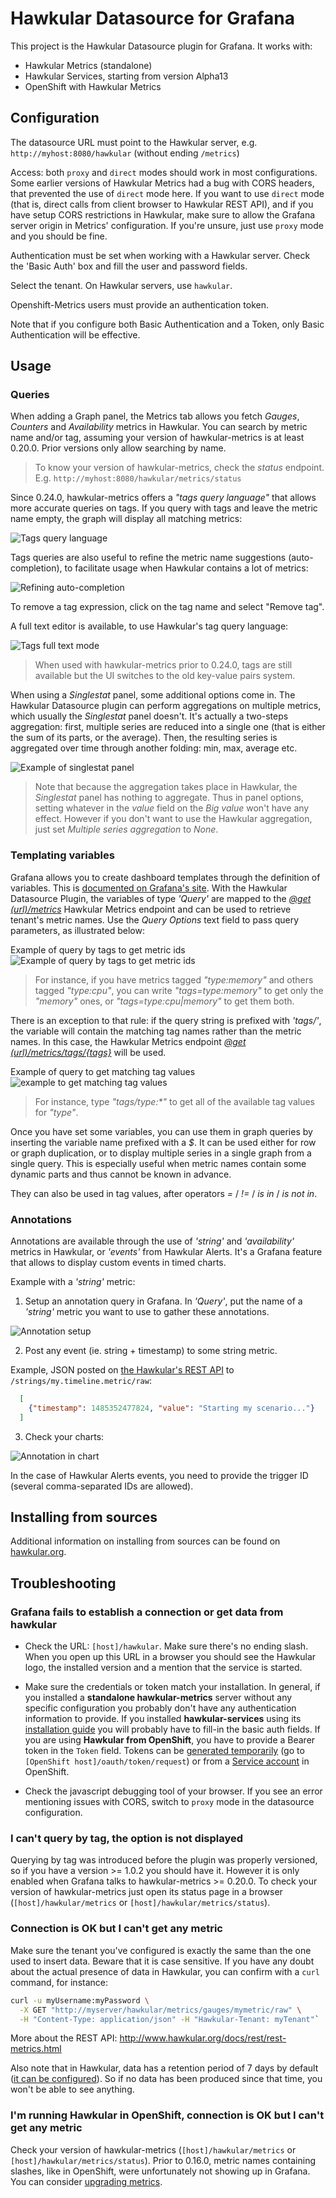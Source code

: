 # Hawkular Datasource for Grafana

This project is the Hawkular Datasource plugin for Grafana. It works with:

* Hawkular Metrics (standalone)
* Hawkular Services, starting from version Alpha13
* OpenShift with Hawkular Metrics

## Configuration

The datasource URL must point to the Hawkular server, e.g. `http://myhost:8080/hawkular` (without ending `/metrics`)

Access: both `proxy` and `direct` modes should work in most configurations. Some earlier versions of Hawkular Metrics had a bug with CORS headers, that prevented the use of `direct` mode here.
If you want to use `direct` mode (that is, direct calls from client browser to Hawkular REST API), and if you have setup CORS restrictions in Hawkular, make sure to allow the Grafana server origin in Metrics' configuration.
If you're unsure, just use `proxy` mode and you should be fine.

Authentication must be set when working with a Hawkular server. Check the 'Basic Auth' box and fill the user and password fields.

Select the tenant. On Hawkular servers, use `hawkular`.

Openshift-Metrics users must provide an authentication token.

Note that if you configure both Basic Authentication and a Token, only Basic Authentication will be effective.

## Usage

### Queries

When adding a Graph panel, the Metrics tab allows you fetch _Gauges_, _Counters_ and _Availability_ metrics in Hawkular. You can search by metric name and/or tag, assuming your version of hawkular-metrics is at least 0.20.0. Prior versions only allow searching by name.

> To know your version of hawkular-metrics, check the _status_ endpoint. E.g. `http://myhost:8080/hawkular/metrics/status`

Since 0.24.0, hawkular-metrics offers a _"tags query language"_ that allows more accurate queries on tags. If you query with tags and leave the metric name empty, the graph will display all matching metrics:

![Tags query language](https://raw.githubusercontent.com/hawkular/hawkular-grafana-datasource/master/docs/images/unified-search-tags.png)

Tags queries are also useful to refine the metric name suggestions (auto-completion), to facilitate usage when Hawkular contains a lot of metrics:

![Refining auto-completion](https://raw.githubusercontent.com/hawkular/hawkular-grafana-datasource/master/docs/images/unified-search-name.png)

To remove a tag expression, click on the tag name and select "Remove tag".

A full text editor is available, to use Hawkular's tag query language:

![Tags full text mode](https://raw.githubusercontent.com/hawkular/hawkular-grafana-datasource/master/docs/images/unified-search-tags-edit-mode.png)

> When used with hawkular-metrics prior to 0.24.0, tags are still available but the UI switches to the old key-value pairs system.


When using a _Singlestat_ panel, some additional options come in. The Hawkular Datasource plugin can perform aggregations on multiple metrics, which usually the _Singlestat_ panel doesn't. It's actually a two-steps aggregation: first, multiple series are reduced into a single one (that is either the sum of its parts, or the average). Then, the resulting series is aggregated over time through another folding: min, max, average etc.

![Example of singlestat panel](https://raw.githubusercontent.com/hawkular/hawkular-grafana-datasource/master/docs/images/single-stats-aggreg.png)

> Note that because the aggregation takes place in Hawkular, the _Singlestat_ panel has nothing to aggregate. Thus in panel options, setting whatever in the _value_ field on the _Big value_ won't have any effect. However if you don't want to use the Hawkular aggregation, just set _Multiple series aggregation_ to _None_.

### Templating variables

Grafana allows you to create dashboard templates through the definition of variables.
This is [documented on Grafana's site](http://docs.grafana.org/reference/templating/).
With the Hawkular Datasource Plugin, the variables of type _'Query'_ are mapped to
the [_@get (url)/metrics_](http://www.hawkular.org/docs/rest/rest-metrics.html#GET__metrics)
Hawkular Metrics endpoint and can be used to retrieve tenant's metric names. Use the _Query Options_ text field to pass query parameters, as illustrated below:

Example of query by tags to get metric ids
![Example of query by tags to get metric ids](https://raw.githubusercontent.com/hawkular/hawkular-grafana-datasource/master/docs/images/query-for-metrics.png)

> For instance, if you have metrics tagged _"type:memory"_ and others tagged _"type:cpu"_, you can write _"tags=type:memory"_ to get only the _"memory"_ ones, or _"tags=type:cpu|memory"_ to get them both.

There is an exception to that rule: if the query string is prefixed with _'tags/'_, the variable will contain the matching
tag names rather than the metric names. In this case, the Hawkular Metrics endpoint [_@get (url)/metrics/tags/{tags}_](http://www.hawkular.org/docs/rest/rest-metrics.html#GET__metrics_tags__tags) will be used.

Example of query to get matching tag values
![example to get matching tag values](https://raw.githubusercontent.com/hawkular/hawkular-grafana-datasource/master/docs/images/query-for-tags.png)

> For instance, type _"tags/type:*"_ to get all of the available tag values for _"type"_.

Once you have set some variables, you can use them in graph queries by inserting the variable name prefixed with a _$_. It can be used either for row or graph duplication, or to display multiple series in a single graph from a single query. This is especially useful when metric names contain some dynamic parts and thus cannot be known in advance.

They can also be used in tag values, after operators _=_ / _!=_ / _is in_ / _is not in_.

### Annotations

Annotations are available through the use of _'string'_ and _'availability'_ metrics in Hawkular, or _'events'_ from Hawkular Alerts. It's a Grafana feature that allows to display custom events in timed charts.

Example with a _'string'_ metric:

1. Setup an annotation query in Grafana. In _'Query'_, put the name of a _'string'_ metric you want to use to gather these annotations.

![Annotation setup](https://raw.githubusercontent.com/hawkular/hawkular-grafana-datasource/master/docs/images/annotation-setup.png)

2. Post any event (ie. string + timestamp) to some string metric.

Example, JSON posted on [the Hawkular's REST API](http://www.hawkular.org/hawkular-metrics/docs/user-guide/#_inserting_data) to `/strings/my.timeline.metric/raw`:

```json
  [
    {"timestamp": 1485352477824, "value": "Starting my scenario..."}
  ]
```

3. Check your charts:

![Annotation in chart](https://raw.githubusercontent.com/hawkular/hawkular-grafana-datasource/master/docs/images/annotation.png)

In the case of Hawkular Alerts events, you need to provide the trigger ID (several comma-separated IDs are allowed).

## Installing from sources

Additional information on installing from sources can be found on [hawkular.org](http://www.hawkular.org/hawkular-clients/grafana/docs/quickstart-guide/).

## Troubleshooting

### Grafana fails to establish a connection or get data from hawkular

* Check the URL: `[host]/hawkular`. Make sure there's no ending slash. When you open up this URL in a browser you should see the Hawkular logo, the installed version and a mention that the service is started.

* Make sure the credentials or token match your installation. In general, if you installed a **standalone hawkular-metrics** server without any specific configuration you probably don't have any authentication information to provide. If you installed **hawkular-services** using its [installation guide](http://www.hawkular.org/hawkular-services/docs/installation-guide/) you will probably have to fill-in the basic auth fields. If you are using **Hawkular from OpenShift**, you have to provide a Bearer token in the `Token` field. Tokens can be [generated temporarily](https://docs.openshift.com/enterprise/3.1/architecture/additional_concepts/authentication.html) (go to `[OpenShift host]/oauth/token/request`) or from a [Service account](https://docs.openshift.com/container-platform/3.3/rest_api/index.html#rest-api-serviceaccount-tokens) in OpenShift.

* Check the javascript debugging tool of your browser. If you see an error mentioning issues with CORS, switch to `proxy` mode in the datasource configuration.

### I can't query by tag, the option is not displayed

Querying by tag was introduced before the plugin was properly versioned, so if you have a version >= 1.0.2 you should have it. However it is only enabled when Grafana talks to hawkular-metrics >= 0.20.0. To check your version of hawkular-metrics just open its status page in a browser (`[host]/hawkular/metrics` or `[host]/hawkular/metrics/status`).

### Connection is OK but I can't get any metric

Make sure the tenant you've configured is exactly the same than the one used to insert data. Beware that it is case sensitive. If you have any doubt about the actual presence of data in Hawkular, you can confirm with a `curl` command, for instance:

```bash
curl -u myUsername:myPassword \
  -X GET "http://myserver/hawkular/metrics/gauges/mymetric/raw" \
  -H "Content-Type: application/json" -H "Hawkular-Tenant: myTenant"`
```

More about the REST API: http://www.hawkular.org/docs/rest/rest-metrics.html

Also note that in Hawkular, data has a retention period of 7 days by default ([it can be configured](http://www.hawkular.org/hawkular-metrics/docs/user-guide/#_data_retention_and_removal)). So if no data has been produced since that time, you won't be able to see anything.

### I'm running Hawkular in OpenShift, connection is OK but I can't get any metric

Check your version of hawkular-metrics (`[host]/hawkular/metrics` or `[host]/hawkular/metrics/status`). Prior to 0.16.0, metric names containing slashes, like in OpenShift, were unfortunately not showing up in Grafana. You can consider [upgrading metrics](https://docs.openshift.org/latest/install_config/upgrading/manual_upgrades.html#manual-upgrading-cluster-metrics).
